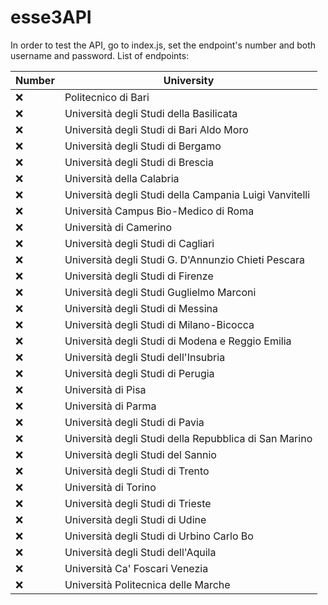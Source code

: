 # esse3API
In order to test the API, go to index.js, set the endpoint's number and both username and password.
List of endpoints:

| Number | University |
| ------ | ---------- |
| :x: | Politecnico di Bari |
| :x: | Università degli Studi della Basilicata |
| :x: | Università degli Studi di Bari Aldo Moro |
| :x: | Università degli Studi di Bergamo |
| :x: | Università degli Studi di Brescia |
| :x: | Università della Calabria |
| :x: | Università degli Studi della Campania Luigi Vanvitelli |
| :x: | Università Campus Bio-Medico di Roma |
| :x: | Università di Camerino |
| :x: | Università degli Studi di Cagliari |
| :x: | Università degli Studi G. D'Annunzio Chieti Pescara |
| :x: | Università degli Studi di Firenze |
| :x: | Università degli Studi Guglielmo Marconi |
| :x: | Università degli Studi di Messina |
| :x: | Università degli Studi di Milano-Bicocca |
| :x: | Università degli Studi di Modena e Reggio Emilia |
| :x: | Università degli Studi dell'Insubria |
| :x: | Università degli Studi di Perugia |
| :x: | Università di Pisa |
| :x: | Università di Parma |
| :x: | Università degli Studi di Pavia |
| :x: | Università degli Studi della Repubblica di San Marino |
| :x: | Università degli Studi del Sannio |
| :x: | Università degli Studi di Trento |
| :x: | Università di Torino |
| :x: | Università degli Studi di Trieste |
| :x: | Università degli Studi di Udine |
| :x: | Università degli Studi di Urbino Carlo Bo |
| :x: | Università degli Studi dell'Aquila |
| :x: | Università Ca' Foscari Venezia |
| :x: | Università Politecnica delle Marche |